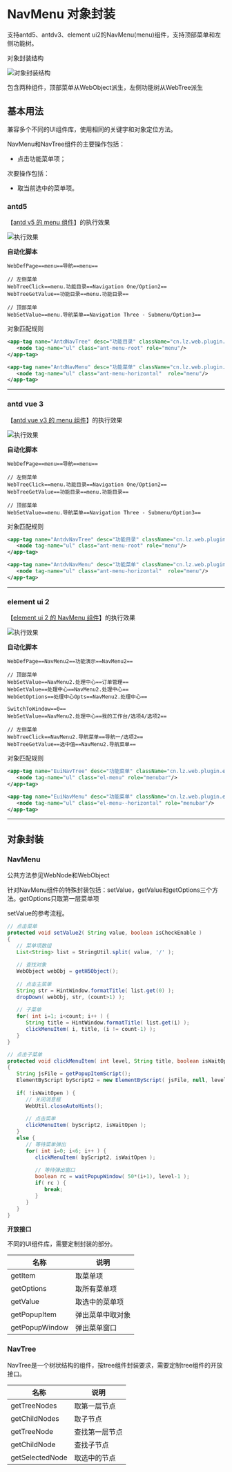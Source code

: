 # NavMenu 对象封装

支持antd5、antdv3、element ui2的NavMenu(menu)组件，支持顶部菜单和左侧功能树。

对象封装结构

![对象封装结构](https://raw.gitmirror.com/skywoo0128/willing/main/doc/web/object/navmenu/stuc.png "对象封装结构")

包含两种组件，顶部菜单从WebObject派生，左侧功能树从WebTree派生

## 基本用法

兼容多个不同的UI组件库，使用相同的关键字和对象定位方法。

NavMenu和NavTree组件的主要操作包括：
- 点击功能菜单项；

次要操作包括：
- 取当前选中的菜单项。

### antd5 

【[antd v5 的 menu 组件](https://ant-design.antgroup.com/components/menu-cn)】的执行效果

![执行效果](https://raw.gitmirror.com/skywoo0128/willing/main/doc/web/object/navmenu/antd.gif "执行效果")

**自动化脚本**
```
WebDefPage==menu==导航==menu==

// 左侧菜单
WebTreeClick==menu.功能目录==Navigation One/Option2==
WebTreeGetValue==功能目录==menu.功能目录==

// 顶部菜单
WebSetValue==menu.导航菜单==Navigation Three - Submenu/Option3==
```

对象匹配规则
```xml
<app-tag name="AntdNavTree" desc="功能目录" className="cn.lz.web.plugin.antd.obj.AntdNavTree" typeName="WebTree">
   <node tag-name="ul" class="ant-menu-root" role="menu"/>
</app-tag>

<app-tag name="AntdNavMenu" desc="功能菜单" className="cn.lz.web.plugin.antd.obj.AntdNavMenu" typeName="WebObject">
   <node tag-name="ul" class="ant-menu-horizontal"  role="menu"/>
</app-tag>
```


***

### antd vue 3

【[antd vue v3 的 menu 组件](https://www.antdv.com/components/menu-cn)】的执行效果

![执行效果](https://raw.gitmirror.com/skywoo0128/willing/main/doc/web/object/navmenu/antdv.gif "执行效果")

**自动化脚本**
```
WebDefPage==menu==导航==menu==

// 左侧菜单
WebTreeClick==menu.功能目录==Navigation One/Option2==
WebTreeGetValue==功能目录==menu.功能目录==

// 顶部菜单
WebSetValue==menu.导航菜单==Navigation Three - Submenu/Option3==
```

对象匹配规则
```xml
<app-tag name="AntdvNavTree" desc="功能目录" className="cn.lz.web.plugin.antdv.obj.AntdvNavTree" typeName="WebTree">
   <node tag-name="ul" class="ant-menu-root" role="menu"/>
</app-tag>

<app-tag name="AntdvNavMenu" desc="功能菜单" className="cn.lz.web.plugin.antdv.obj.AntdvNavMenu" typeName="WebObject">
   <node tag-name="ul" class="ant-menu-horizontal"  role="menu"/>
</app-tag>
```



***

### element ui 2

【[element ui 2 的 NavMenu 组件](https://element.eleme.cn/#/zh-CN/component/menu)】的执行效果

![执行效果](https://raw.gitmirror.com/skywoo0128/willing/main/doc/web/object/navmenu/eui.gif "执行效果")

**自动化脚本**
```
WebDefPage==NavMenu2==功能演示==NavMenu2==

// 顶部菜单
WebSetValue==NavMenu2.处理中心==订单管理==
WebGetValue==处理中心==NavMenu2.处理中心==
WebGetOptions==处理中心Opts==NavMenu2.处理中心==

SwitchToWindow==0==
WebSetValue==NavMenu2.处理中心==我的工作台/选项4/选项2==

// 左侧菜单
WebTreeClick==NavMenu2.导航菜单==导航一/选项2==
WebTreeGetValue==选中值==NavMenu2.导航菜单==
```

对象匹配规则
```xml
<app-tag name="EuiNavTree" desc="功能菜单" className="cn.lz.web.plugin.eui.obj.EuiNavTree" typeName="WebTree">
   <node tag-name="ul" class="el-menu" role="menubar"/>
</app-tag>

<app-tag name="EuiNavMenu" desc="功能菜单" className="cn.lz.web.plugin.eui.obj.EuiNavMenu" typeName="WebObject">
   <node tag-name="ul" class="el-menu--horizontal" role="menubar"/>
</app-tag>
```

***

## 对象封装

### NavMenu

公共方法参见WebNode和WebObject

针对NavMenu组件的特殊封装包括：setValue，getValue和getOptions三个方法。getOptions只取第一层菜单项

setValue的参考流程。

```java
// 点击菜单
protected void setValue2( String value, boolean isCheckEnable )
{
   // 菜单项数组
   List<String> list = StringUtil.split( value, '/' );
   
   // 查找对象
   WebObject webObj = getH5Object();
   
   // 点击主菜单
   String str = HintWindow.formatTitle( list.get(0) );
   dropDown( webObj, str, (count>1) );
   
   // 子菜单
   for( int i=1; i<count; i++ ) {
      String title = HintWindow.formatTitle( list.get(i) );
      clickMenuItem( i, title, (i != count-1) );
   }
}

// 点击子菜单
protected void clickMenuItem( int level, String title, boolean isWaitOpen )
{
   String jsFile = getPopupItemScript();
   ElementByScript byScript2 = new ElementByScript( jsFile, null, level-1, title );
   
   if( !isWaitOpen ) {
      // 关闭消息框
      WebUtil.closeAutoHints();
      
      // 点击菜单
      clickMenuItem( byScript2, isWaitOpen );
   }
   else {
      // 等待菜单弹出
      for( int i=0; i<6; i++ ) {
         clickMenuItem( byScript2, isWaitOpen );
         
         // 等待弹出窗口
         boolean rc = waitPopupWindow( 50*(i+1), level-1 );
         if( rc ) {
            break;
         }
      }
   }
}
```

**开放接口**

不同的UI组件库，需要定制封装的部分。

| 名称 | 说明 |
| --- | --- |
| getItem | 取菜单项 |
| getOptions | 取所有菜单项 |
| getValue | 取选中的菜单项 |
| getPopupItem | 弹出菜单中取对象 |
| getPopupWindow | 弹出菜单窗口 |


### NavTree

NavTree是一个树状结构的组件，按tree组件封装要求，需要定制tree组件的开放接口。


| 名称 | 说明 |
| --- | --- |
| getTreeNodes | 取第一层节点 |
| getChildNodes | 取子节点 |
| getTreeNode | 查找第一层节点 |
| getChildNode | 查找子节点 |
| getSelectedNode | 取选中的节点 |



